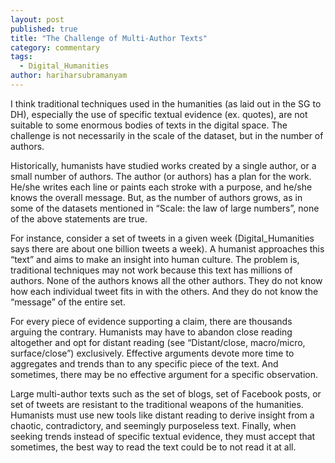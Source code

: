 ```yaml
---
layout: post
published: true
title: "The Challenge of Multi-Author Texts"
category: commentary
tags: 
  - Digital_Humanities
author: hariharsubramanyam
---
```


I think traditional techniques used in the humanities (as laid out in the SG to DH), especially the use of specific textual evidence (ex. quotes), are not suitable to some enormous bodies of texts in the digital space. The challenge is not necessarily in the scale of the dataset, but in the number of authors.

Historically, humanists have studied works created by a single author, or a small number of authors. The author (or authors) has a plan for the work. He/she writes each line or paints each stroke with a purpose, and he/she knows the overall message. But, as the number of authors grows, as in some of the datasets mentioned in “Scale: the law of large numbers”, none of the above statements are true. 

For instance, consider a set of tweets in a given week (Digital_Humanities says there are about one billion tweets a week). A humanist approaches this “text” and aims to make an insight into human culture. The problem is, traditional techniques may not work because this text has millions of authors. None of the authors knows all the other authors. They do not know how each individual tweet fits in with the others. And they do not know the “message” of the entire set. 

For every piece of evidence supporting a claim, there are thousands arguing the contrary. Humanists may have to abandon close reading altogether and opt for distant reading (see “Distant/close, macro/micro, surface/close”) exclusively. Effective arguments devote more time to aggregates and trends than to any specific piece of the text. And sometimes, there may be no effective argument for a specific observation.

Large multi-author texts such as the set of blogs, set of Facebook posts, or set of tweets are resistant to the traditional weapons of the humanities. Humanists must use new tools like distant reading to derive insight from a chaotic, contradictory, and seemingly purposeless text. Finally, when seeking trends instead of specific textual evidence, they must accept that sometimes, the best way to read the text could be to not read it at all.



